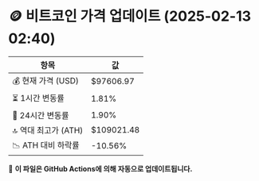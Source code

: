 # 🪙 비트코인 가격 업데이트 (2025-02-13 02:40)

| 항목                | 값 |
|--------------------|----------------|
| 💰 현재 가격 (USD) | $97606.97 |
| ⏳ 1시간 변동률    | 1.81% |
| 📆 24시간 변동률   | 1.90% |
| 🔝 역대 최고가 (ATH) | $109021.48 |
| 📉 ATH 대비 하락률 | -10.56% |

🔄 **이 파일은 GitHub Actions에 의해 자동으로 업데이트됩니다.**
